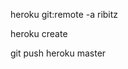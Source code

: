 <!-- Add existing repo to heroku -->
heroku git:remote -a ribitz

<!-- Create new heroku app -->
heroku create

<!-- deploy -->
git push heroku master
